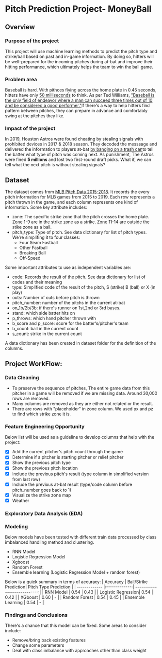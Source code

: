 # Pitch Prediction Project- MoneyBall

## Overview

### Purpose of the project
This project will use machine learning methods to predict the pitch type and strike/ball based on past and in-game information. By doing so, hitters will be well-prepared for the incoming pitches during at-bat and improve their hitting performance, which ultimately helps the team to win the ball game. 

### Problem area
Baseball is hard. With pithces flying across the home plate in 0.45 seconds, hitters have only [50 milliseconds](https://entertainment.howstuffworks.com/physics-of-baseball3.htm) to think. As per Ted Williams, ["Baseball is the only field of endeavor where a man can succeed three times out of 10 and be considered a good performer."](https://www.washingtonpost.com/archive/lifestyle/2000/04/03/baseballs-lessons-for-life/782ab98d-e68b-4f3c-bda8-9c7bdd811c24/)If there's a way to help hitters find pattern between pitches, they can prepare in advance and comfortably swing at the pitches they like.

### Impact of the project
In 2019, Houston Astros were found cheating by stealing signals with prohibited devices in 2017 & 2018 season. They decoded the messsage and delivered the information to players at-bat [by banging on a trash can](https://en.wikipedia.org/wiki/Houston_Astros_sign_stealing_scandal#:~:text=The%20investigation%20found%20no%20evidence,picks%20in%202020%20and%202021.)to tell the batter what type of pitch was coming next. As punishment, The Astros were fined **5 millions** and lost two first-round draft picks. What if, we can tell what the next pitch is without stealing signals?

## Dataset

The dataset comes from [MLB Pitch Data 2015-2018](https://www.kaggle.com/datasets/pschale/mlb-pitch-data-20152018/data?select=atbats.csv). It records the every pitch information for MLB games from 2015 to 2019. Each row represents a pitch thrown in the game, and each column represents one kind of information. Some key attribute includes:
* zone: The specific strike zone that the pitch crosses the home plate. Zone 1-9 are in the strike zone as a strike. Zone 11-14 are outside the stike zone as a ball.
* pitch_type: Type of pitch. See data dictionary for list of pitch types. We're simplifing it to four classes:
  * Four Seam Fastball
  * Other Fastball
  * Breaking Ball
  * Off-Speed

Some important attributes to use as independent variables are:
* code: Records the result of the pitch. See data dictionary for list of codes and their meaning
* type: Simplified code of the result of the pitch, S (strike) B (ball) or X (in play)
* outs: Number of outs before pitch is thrown
* pitch_number: number of the pitchs in the current at-bat
* on_1b/2b/3b: if there's runner on 1st,2nd or 3rd bases.
* stand: which side batter hits on
* p_throws: which hand pitcher thrown with
* b_score and p_score: score for the batter's/pitcher's team
* b_count: ball in the current count
* s_count: strike in the current count

A data dictionary has been created in dataset folder for the definition of the columns.


## Project WorkFlow:

### Data Cleaning

- To preserve the sequence of pitches, The entire game data from this pitcher in a game will be removed if we are missing data. Around 30,000 rows are removed.
- Many columns are removed as they are either not related or the result.
- There are rows with "placeholder" in zone column. We used px and pz to find which strike zone it is.

### Feature Engineering Opportunity
Below list will be used as a guideline to develop columns that help with the project:
- [x] Add the current pitcher's pitch count through the game
- [x] Determine if a pitcher is starting pitcher or relief pitcher
- [x] Show the previous pitch type
- [x] Show the previous pitch location
- [x] Include the previous pitch's result (type column in simplified version from last row)
- [x] Include the previous at-bat result (type/code column before pitch_number goes back to 1)
- [x] Visualize the strike zone map
- [x] Weather

### Exploratory Data Analysis (EDA)

### Modeling

Below models have been tested with different train data processed by class imbalanced handling method and clustering.
- RNN Model
- Logistic Regression Model
- Xgboost
- Random Forest
- Ensemble learning (Logistic Regression Model + random forest)

Below is a quick summary in terms of accuracy:
| Accuracy      | Ball/Strike Prediction| Pitch Type Prediction |
| ------------- |:-------------:|  ----------------------------:|
|   RNN Model   | 0.54 | 0.43 |
| Logistic Regression| 0.54 | 0.42 |
| XGboost       | 0.60 | - |
| Random Forest | 0.54 | 0.45 |
| Ensemble Learning | 0.54 | - |

### Findings and Conclusions

There's a chance that this model can be fixed. Some areas to consider include:
- Remove/bring back existing features
- Change some parameters
- Deal with class imbalance with approaches other than class weight




